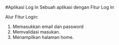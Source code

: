 #Aplikasi Log In
Sebuah aplikasi dengan Fitur Log In

Alur Fitur Login:
1. Memasukkan email dan password
2. Memvalidasi masukan.
3. Menampilkan halaman home.
